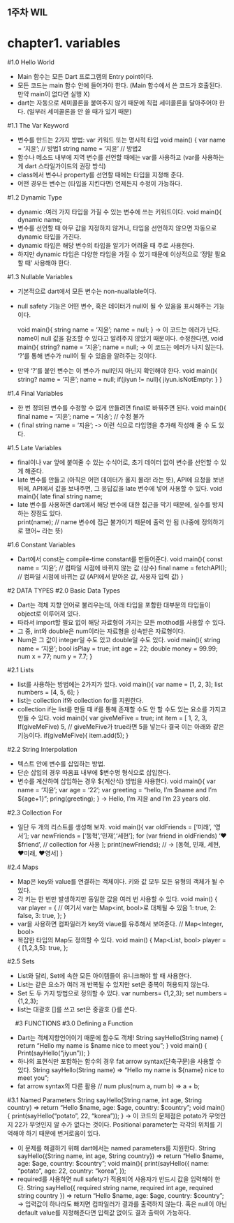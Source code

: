 ## 1주차 WIL

# chapter1. variables
  #1.0 Hello World
  - Main 함수는 모든 Dart 프로그램의 Entry point이다.
  - 모든 코드는 main 함수 안에 들어가야 한다. (Main 함수에서 쓴 코드가 호출된다. 만약 main이 없다면 실행 X)
  - dart는 자동으로 세미콜론을 붙여주지 않기 때문에 직접 세미콜론을 달아주어야 한다. (일부러 세미콜론을 안 쓸 때가 있기 때문) 

  #1.1 The Var Keyword
  - 변수를 만드는 2가지 방법: var 키워드 또는 명시적 타입
    void main() {
    var name = ‘지윤’; // 방법1
    string name = ‘지윤’ // 방법2
  - 함수나 메소드 내부에 지역 변수를 선언할 때에는 var를 사용하고 (var를 사용하는 게 dart 스타일가이드의 권장 방식)
  - class에서 변수나 property를 선언할 때에는 타입을 지정해 준다.
  - 어떤 경우든 변수는 (타입을 지킨다면) 언제든지 수정이 가능하다. 

  #1.2 Dynamic Type
  - dynamic :여러 가지 타입을 가질 수 있는 변수에 쓰는 키워드이다.
    void main(){
    dynamic name;
  - 변수를 선언할 때 아무 값을 지정하지 않거나, 타입을 선언하지 않으면 자동으로 dynamic 타입을 가진다.
  - dynamic 타입은 해당 변수의 타입을 알기가 어려울 때 주로 사용한다.
  - 하지만 dynamic 타입은 다양한 타입을 가질 수 있기 때문에 이상적으로 ‘정말 필요할 때’ 사용해야 한다.

  #1.3 Nullable Variables
  - 기본적으로 dart에서 모든 변수는 non-nuallable이다.
  - null safety 기능은 어떤 변수, 혹은 데이터가 null이 될 수 있음을 표시해주는 기능이다.

    void main(){
    string name = ‘지윤’;
    name = null;
    } 
    -> 이 코드는 에러가 난다. name이 null 값을 참조할 수 있다고 알려주지 않았기 때문이다.
    수정한다면,
    void main(){
    string? name = ‘지윤’;
    name = null;
    -> 이 코드는 에러가 나지 않는다. ‘?’를 통해 변수가 null이 될 수 있음을 알려주는 것이다.
  
  - 만약 ‘?’를 붙인 변수는 이 변수가 null인지 아닌지 확인해야 한다.
    void main(){
    string? name = ‘지윤’;
    name = null;
    if(jiyun != null){
    jiyun.isNotEmpty:
    }
    }

  #1.4 Final Variables
  - 한 번 정의된 변수를 수정할 수 없게 만들려면 final로 바꿔주면 된다.
    void main(){
    final name = ‘지윤’;
    name = ‘지송’; // 수정 불가
  - ( final string name = ‘지윤’; -> 이런 식으로 타입명을 추가해 작성해 줄 수 도 있다.

  #1.5 Late Variables 
  - final이나 var 앞에 붙여줄 수 있는 수식어로, 초기 데이터 없이 변수를 선언할 수 있게 해준다.
  - late 변수를 만들고 (아직은 어떤 데이터가 올지 몰라! 라는 뜻), API에 요청을 보낸 뒤에, API에서 값을 보내주면, 그 응답값을 late 변수에 넣어 사용할 수 있다. 
    void main(){
    late final string name;
  - late 변수를 사용하면 dart에서 해당 변수에 대한 접근을 막기 때문에, 실수를 방지하는 장점도 있다.    
    print(name); // name 변수에 접근 불가이기 때문에 출력 안 됨 (나중에 정의하기로 했어~ 라는 뜻)

  #1.6 Constant Variables
  - Dart에서 const는 compile-time constant를 만들어준다.
    void main(){
    const name = ‘지윤’; // 컴파일 시점에 바뀌지 않는 값 (상수)
    final name = fetchAPI(); // 컴파일 시점에 바뀌는 값 (API에서 받아온 값, 사용자 입력 값)
    }

#2 DATA TYPES 
  #2.0 Basic Data Types
  - Dart는 객체 지향 언어로 불리우는데, 아래 타입을 포함한 대부분의 타입들이 object로 이루어져 있다.
  - 따라서 import할 필요 없이 해당 자료형이 가지는 모든 mothod를 사용할 수 있다.
  - 그 중, int와 double은 num이라는 자료형을 상속받은 자료형이다.
  - Num은 그 값이 integer일 수도 있고 double일 수도 있다.
    void main(){
    string name = ‘지윤’;
    bool isPlay = true;
    int age = 22;
    double money = 99.99;
    num x = 77;
    num y = 7.7;
    }

  #2.1 Lists
  - list를 사용하는 방법에는 2가지가 있다.
    void main(){
    var name = [1, 2, 3];
    list numbers = [4, 5, 6];
    }
  - list는 collection if와 collection for를 지원한다.
  - collection if는 list를 만들 때 if를 통해 존재할 수도 안 할 수도 있는 요소를 가지고 만들 수 있다.
    void main(){
    var giveMeFive = true;
    int item = [
    1,
    2,
    3,
    If(giveMeFive) 5, // giveMeFive가 true라면 5을 넣는다
    결국 이는 아래와 같은 기능이다.
    if(giveMeFive){
    item.add(5);
    }

  #2.2 String Interpolation
  - 텍스트 안에 변수를 삽입하는 방법.
  - 단순 삽입의 경우 따옴표 내부에 $변수명 형식으로 삽입한다.
  - 변수를 계산하여 삽입하는 경우 ${계산식} 방법을 사용한다.
    void main(){
    var name = ‘지윤’;
    var age = ‘22’;
    var greeting = “hello, I’m $name and I’m ${age+1}”;
    pring(greeting);
    }
    ->	Hello, I’m 지윤 and I’m 23 years old.

  #2.3 Collection For
  - 일단 두 개의 리스트를 생성해 보자. 
    void main(){
    var oldFriends = [‘미래’, ‘영서’];
    var newFriends = [‘동혁’,‘민재’,‘세현’];
    for (var friend in oldFriends) ‘❤️$friend’, // collection for 사용
    ];
    print(newFriends); // -> [동혁, 민재, 세현, ❤️미래, ❤️영서]
    }

  #2.4 Maps
  - Map은 key와 value를 연결하는 객체이다. 키와 값 모두 모든 유형의 객체가 될 수 있다.
  - 각 키는 한 번만 발생하지만 동일한 값을 여러 번 사용할 수 있다.
    void main() {
    var player = { // 여기서 var는 Map<int, bool>로 대체될 수 있음
    1: true,
    2: false,
    3: true,
    };
    }
  - var을 사용하면 컴파일러가 key와 vlaue를 유추해서 보여준다. // Map<Integer, bool>
  - 복잡한 타입의 Map도 정의할 수 있다.
    void main() {
    Map<List<int>, bool> player = {
    [1,2,3,5]: true,
    };

  #2.5 Sets
  - List와 달리, Set에 속한 모든 아이템들이 유니크해야 할 때 사용한다.
  - List는 같은 요소가 여러 개 반복될 수 있지만 set은 중복이 허용되지 않는다.
  - Set 도 두 가지 방법으로 정의할 수 있다.
    var numbers= {1,2,3};
    set numbers = {1,2,3};
  - list는 대괄호 []를 쓰고 set은 중괄호 {}를 쓴다.

 
#3 FUNCTIONS
  #3.0 Defining a Function
  - Dart는 객체지향언어이기 때문에 함수도 객체!
    String sayHello(String name) {
    return “Hello my name is $name nice to meet you”;
    }
    void main() {
    Print(sayHello(“jiyun”));
    } 
  - 하나의 표현식만 포함하는 함수의 경우 fat arrow syntax(단축구문)을 사용할 수 있다.
    String sayHello(String name) => “Hello my name is ${name} nice to meet you”; 
  - fat arrow syntax의 다른 활용 // num plus(num a, num b) => a + b;

  #3.1 Named Parameters
  String sayHello(String name, int age, String country)
  => return “Hello $name, age: $age, country: $country”;
  void main(){
  print(sayHello(“potato”, 22, “korea”));
  }
  -> 이 코드의 문제점은 potato가 무엇인지 22가 무엇인지 알 수가 없다는 것이다.
  Positional parameter는 각각의 위치를 기억해야 하기 때문에 번거로움이 있다.
  - 이 문제를 해결하기 위해 dart에서는 named parameters를 지원한다.
    String sayHello({String name, int age, String country})
    => return “Hello $name, age: $age, country: $country”;
    void main(){
    print(sayHello({
    name: “potato”,
    age: 22,
    country: “korea”,
    });
  - required를 사용하면 null safety가 적용되어 사용자가 반드시 값을 입력해야 한다.
    String sayHello({
    required string name,
    required int age,
    required string country
    }) => return “Hello $name, age: $age, country: $country”;
  -> 입력값이 하나라도 빠지면 컴파일러가 결과를 출력하지 않는다.
     혹은 null이 아닌 default value를 지정해준다면 입력값 없이도 결과 출력이 가능하다.

